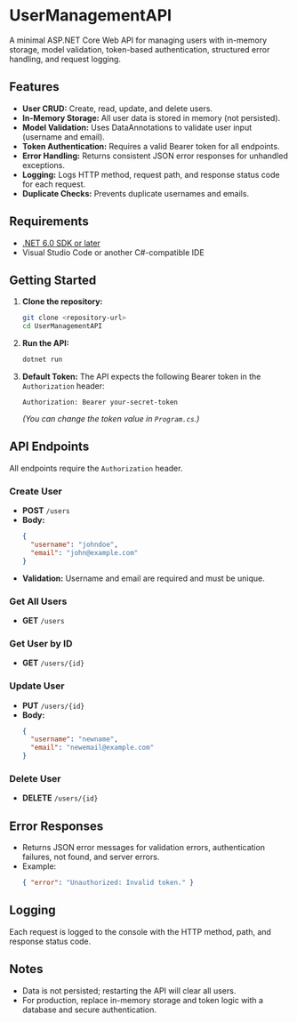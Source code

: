 # UserManagementAPI

A minimal ASP.NET Core Web API for managing users with in-memory storage, model validation, token-based authentication, structured error handling, and request logging.

## Features

- **User CRUD:** Create, read, update, and delete users.
- **In-Memory Storage:** All user data is stored in memory (not persisted).
- **Model Validation:** Uses DataAnnotations to validate user input (username and email).
- **Token Authentication:** Requires a valid Bearer token for all endpoints.
- **Error Handling:** Returns consistent JSON error responses for unhandled exceptions.
- **Logging:** Logs HTTP method, request path, and response status code for each request.
- **Duplicate Checks:** Prevents duplicate usernames and emails.

## Requirements

- [.NET 6.0 SDK or later](https://dotnet.microsoft.com/download)
- Visual Studio Code or another C#-compatible IDE

## Getting Started

1. **Clone the repository:**
   ```bash
   git clone <repository-url>
   cd UserManagementAPI
   ```

2. **Run the API:**
   ```bash
   dotnet run
   ```

3. **Default Token:**
   The API expects the following Bearer token in the `Authorization` header:
   ```
   Authorization: Bearer your-secret-token
   ```
   *(You can change the token value in `Program.cs`.)*

## API Endpoints

All endpoints require the `Authorization` header.

### Create User

- **POST** `/users`
- **Body:**
  ```json
  {
    "username": "johndoe",
    "email": "john@example.com"
  }
  ```
- **Validation:** Username and email are required and must be unique.

### Get All Users

- **GET** `/users`

### Get User by ID

- **GET** `/users/{id}`

### Update User

- **PUT** `/users/{id}`
- **Body:**
  ```json
  {
    "username": "newname",
    "email": "newemail@example.com"
  }
  ```

### Delete User

- **DELETE** `/users/{id}`

## Error Responses

- Returns JSON error messages for validation errors, authentication failures, not found, and server errors.
- Example:
  ```json
  { "error": "Unauthorized: Invalid token." }
  ```

## Logging

Each request is logged to the console with the HTTP method, path, and response status code.

## Notes

- Data is not persisted; restarting the API will clear all users.
- For production, replace in-memory storage and token logic with a database and secure authentication.
